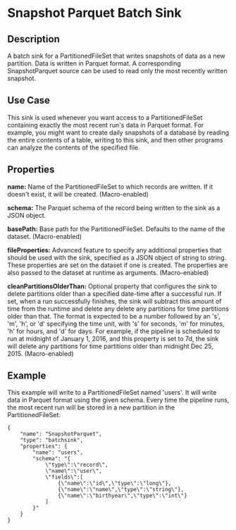 # Snapshot Parquet Batch Sink


Description
-----------
A batch sink for a PartitionedFileSet that writes snapshots of data as a new
partition. Data is written in Parquet format. A corresponding SnapshotParquet source
can be used to read only the most recently written snapshot.


Use Case
--------
This sink is used whenever you want access to a PartitionedFileSet containing exactly the
most recent run's data in Parquet format. For example, you might want to create daily
snapshots of a database by reading the entire contents of a table, writing to this sink,
and then other programs can analyze the contents of the specified file.


Properties
----------
**name:** Name of the PartitionedFileSet to which records are written.
If it doesn't exist, it will be created. (Macro-enabled)

**schema:** The Parquet schema of the record being written to the sink as a JSON object.

**basePath:** Base path for the PartitionedFileSet. Defaults to the name of the dataset. (Macro-enabled)

**fileProperties:** Advanced feature to specify any additional properties that should be used with the sink,
specified as a JSON object of string to string. These properties are set on the dataset if one is created.
The properties are also passed to the dataset at runtime as arguments. (Macro-enabled)

**cleanPartitionsOlderThan:** Optional property that configures the sink to delete partitions older than a specified date-time after a successful run.
If set, when a run successfully finishes, the sink will subtract this amount of time from the runtime and delete any delete any partitions for time partitions older than that.
The format is expected to be a number followed by an 's', 'm', 'h', or 'd' specifying the time unit, with 's' for seconds,
'm' for minutes, 'h' for hours, and 'd' for days. For example, if the pipeline is scheduled to run at midnight of January 1, 2016,
and this property is set to 7d, the sink will delete any partitions for time partitions older than midnight Dec 25, 2015. (Macro-enabled)


Example
-------
This example will write to a PartitionedFileSet named 'users'. It will write data in Parquet format
using the given schema. Every time the pipeline runs, the most recent run will be stored in
a new partition in the PartitionedFileSet:

    {
        "name": "SnapshotParquet",
        "type": "batchsink",
        "properties": {
            "name": "users",
            "schema": "{
                \"type\":\"record\",
                \"name\":\"user\",
                \"fields\":[
                    {\"name\":\"id\",\"type\":\"long\"},
                    {\"name\":\"name\",\"type\":\"string\"},
                    {\"name\":\"birthyear\",\"type\":\"int\"}
                ]
            }"
        }
    }
